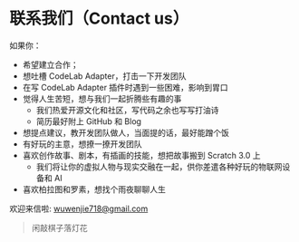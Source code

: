 # 联系我们（Contact us）
如果你：

*  希望建立合作；
*  想吐槽 CodeLab Adapter，打击一下开发团队
*  在写 CodeLab Adapter 插件时遇到一些困难，影响到胃口
*  觉得人生苦短，想与我们一起折腾些有趣的事
    *  我们热爱开源文化和社区，写代码之余也写写打油诗
    *  简历最好附上 GitHub 和 Blog
*  想提点建议，教开发团队做人，当面提的话，最好能蹭个饭
*  有好玩的主意，想撩一撩开发团队
*  喜欢创作故事、剧本，有插画的技能，想把故事搬到 Scratch 3.0 上
    *  我们将让你的虚拟人物与现实交融在一起，供你差遣各种好玩的物联网设备和 AI
*  喜欢柏拉图和罗素，想找个雨夜聊聊人生

欢迎来信啦:  wuwenjie718@gmail.com

>  闲敲棋子落灯花
